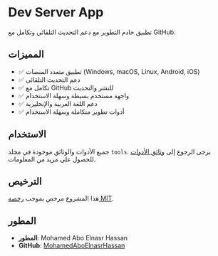 # Dev Server App

تطبيق خادم التطوير مع دعم التحديث التلقائي وتكامل مع GitHub.

## المميزات

- ✅ تطبيق متعدد المنصات (Windows, macOS, Linux, Android, iOS)
- ✅ دعم التحديث التلقائي
- ✅ تكامل مع GitHub للنشر والتحديث
- ✅ واجهة مستخدم بسيطة وسهلة الاستخدام
- ✅ دعم اللغة العربية والإنجليزية
- ✅ أدوات تطوير متكاملة وسهلة الاستخدام

## الاستخدام

جميع الأدوات والوثائق موجودة في مجلد `tools`. يرجى الرجوع إلى [وثائق الأدوات](tools/README.md) للحصول على مزيد من المعلومات.

## الترخيص

هذا المشروع مرخص بموجب [رخصة MIT](tools/LICENSE).

## المطور

- **المطور**: Mohamed Abo Elnasr Hassan
- **GitHub**: [MohamedAboElnasrHassan](https://github.com/MohamedAboElnasrHassan)
